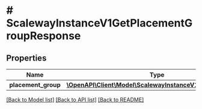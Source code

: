 # # ScalewayInstanceV1GetPlacementGroupResponse

## Properties

Name | Type | Description | Notes
------------ | ------------- | ------------- | -------------
**placement_group** | [**\OpenAPI\Client\Model\ScalewayInstanceV1PlacementGroup**](ScalewayInstanceV1PlacementGroup.md) |  | [optional]

[[Back to Model list]](../../README.md#models) [[Back to API list]](../../README.md#endpoints) [[Back to README]](../../README.md)
